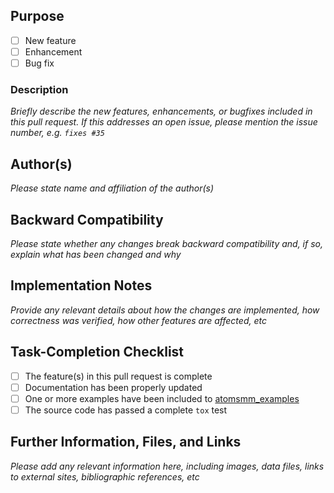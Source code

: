 ## Purpose

- [ ] New feature
- [ ] Enhancement
- [ ] Bug fix

### Description

_Briefly describe the new features, enhancements, or bugfixes included in this pull request. If this addresses an open issue, please mention the issue number, e.g. `fixes #35`_

## Author(s)

_Please state name and affiliation of the author(s)_

## Backward Compatibility

_Please state whether any changes break backward compatibility and, if so, explain what has been changed and why_

## Implementation Notes

_Provide any relevant details about how the changes are implemented, how correctness was verified, how other features are affected, etc_

## Task-Completion Checklist

- [ ] The feature(s) in this pull request is complete
- [ ] Documentation has been properly updated
- [ ] One or more examples have been included to [atomsmm_examples](https://github.com/atoms-ufrj/atomsmm_examples.git)
- [ ] The source code has passed a complete `tox` test

## Further Information, Files, and Links

_Please add any relevant information here, including images, data files, links to external sites, bibliographic references, etc_
